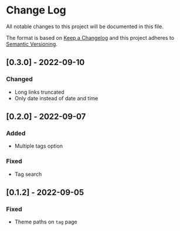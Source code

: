 
# Change Log
All notable changes to this project will be documented in this file.
 
The format is based on [Keep a Changelog](http://keepachangelog.com/)
and this project adheres to [Semantic Versioning](http://semver.org/).

## [0.3.0] - 2022-09-10

### Changed
- Long links truncated
- Only date instead of date and time

## [0.2.0] - 2022-09-07

### Added
- Multiple tags option

### Fixed
- Tag search

## [0.1.2] - 2022-09-05

### Fixed
- Theme paths on `tag` page